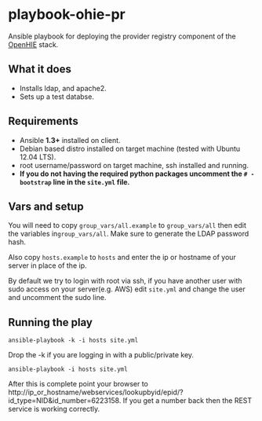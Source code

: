 playbook-ohie-pr
================

Ansible playbook for deploying the provider registry component of the [OpenHIE](http://ohie.org) stack.

## What it does
* Installs ldap, and apache2.
* Sets up a test databse.

## Requirements
* Ansible **1.3+** installed on client.
* Debian based distro installed on target machine (tested with Ubuntu 12.04 LTS).
* root username/password on target machine, ssh installed and running.
* **If you do not having the required python packages uncomment the `# - bootstrap` line in the `site.yml` file.**

## Vars and setup
You will need to copy `group_vars/all.example` to `group_vars/all` then edit the variables in`group_vars/all`. Make sure to generate the LDAP password hash.

Also copy `hosts.example` to `hosts` and enter the ip or hostname of your server in place of the ip.

By default we try to login with root via ssh, if you have another user with sudo access on your server(e.g. AWS) edit `site.yml` and change the user and uncomment the sudo line.

## Running the play
`ansible-playbook -k -i hosts site.yml`

Drop the -k if you are logging in with a public/private key. 

`ansible-playbook -i hosts site.yml`

After this is complete point your browser to http://ip_or_hostname/webservices/lookupbyid/epid/?id_type=NID&id_number=6223158.  If you get a number back then the REST service is working correctly.
